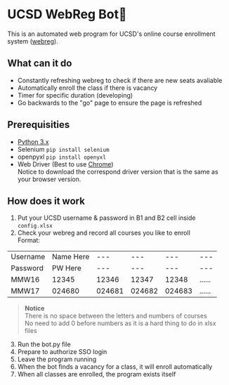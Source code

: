 # UCSD WebReg Bot🤖
This is an automated web program for UCSD's online course enrollment system ([webreg](https://act.ucsd.edu/webreg2)).

## What can it do
* Constantly refreshing webreg to check if there are new seats avaliable
* Automatically enroll the class if there is vacancy
* Timer for specific duration (developing)
* Go backwards to the "go" page to ensure the page is refreshed

## Prerequisities
* [Python 3.x](https://www.python.org/downloads/)
* Selenium
```pip install selenium```
* openpyxl
```pip install openyxl```
* Web Driver (Best to use [Chrome](https://chromedriver.storage.googleapis.com/index.html))\
  Notice to download the correspond driver version that is the same as your browser version.

## How does it work
1. Put your UCSD username & password in B1 and B2 cell inside ```config.xlsx```
2. Check your webreg and record all courses you like to enroll\
   Format:
   
|   |   |   |   |   |   |
|---|---|---|---|---|---|
| Username | Name Here | --- | --- | --- | --- |
| Password | PW Here | --- | --- | --- | --- |
| MMW16 | 12345 | 12346 | 12347 | 12348 | ...... |
| MMW17 | 024680 | 024681 | 024682 | 024683 | ...... |

> **Notice**\
> There is no space between the letters and numbers of courses\
> No need to add 0 before numbers as it is a hard thing to do in xlsx files

3. Run the bot.py file
4. Prepare to authorize SSO login
5. Leave the program running
6. When the bot finds a vacancy for a class, it will enroll automatically
7. When all classes are enrolled, the program exists itself
